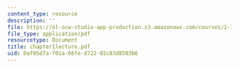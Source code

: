 ```yaml
---
content_type: resource
description: ''
file: https://ol-ocw-studio-app-production.s3.amazonaws.com/courses/1-77-water-quality-control-spring-2006/0af05d7af01a66fed72202c83d8503b6_chapter1lecture.pdf
file_type: application/pdf
resourcetype: Document
title: chapter1lecture.pdf
uid: 0af05d7a-f01a-66fe-d722-02c83d8503b6
---
```

